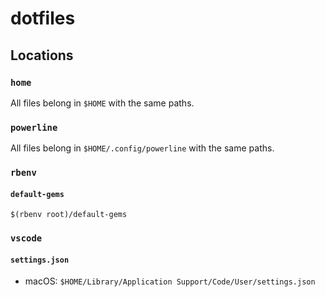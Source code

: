 # dotfiles

## Locations

### `home`

All files belong in `$HOME` with the same paths.

### `powerline`

All files belong in `$HOME/.config/powerline` with the same paths.

### `rbenv`

#### `default-gems`

`$(rbenv root)/default-gems`

### `vscode`

#### `settings.json`

- macOS: `$HOME/Library/Application Support/Code/User/settings.json`
